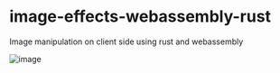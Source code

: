 # image-effects-webassembly-rust
Image manipulation on client side using rust and webassembly 

![image](https://user-images.githubusercontent.com/7972867/223622531-cc01de88-6bf5-476d-bd3b-ff501ee3baed.png)

